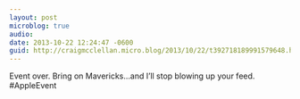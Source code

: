 ```yaml
---
layout: post
microblog: true
audio: 
date: 2013-10-22 12:24:47 -0600
guid: http://craigmcclellan.micro.blog/2013/10/22/t392718189991579648.html
---
```

Event over. Bring on Mavericks…and I’ll stop blowing up your feed. #AppleEvent
